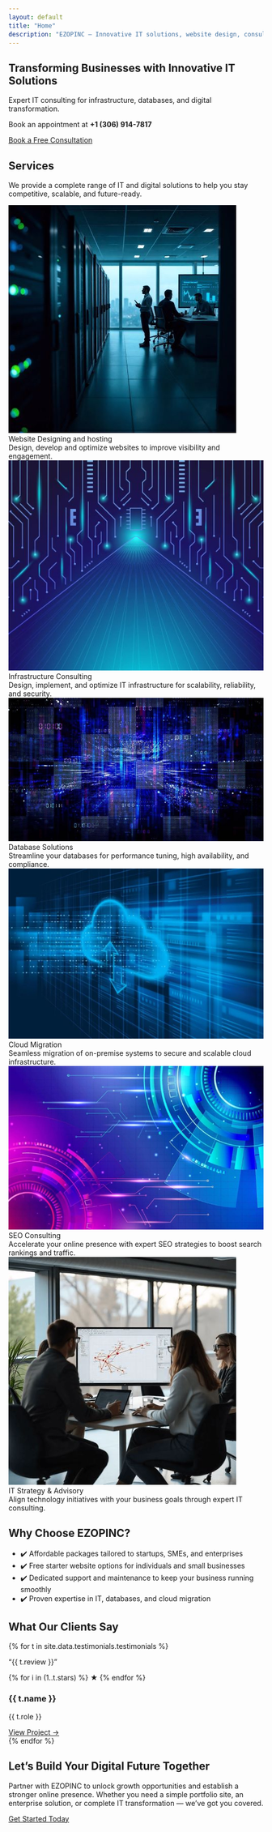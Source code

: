 ```yaml
---
layout: default
title: "Home"
description: "EZOPINC – Innovative IT solutions, website design, consulting, and digital transformation for businesses of all sizes."
---
```


<section class="py-5 text-center bg-light" id="content-area">
    <div class="container">
      <h1 class="display-5 fw-bold">Transforming Businesses with Innovative IT Solutions</h1>
      <p class="lead">Expert IT consulting for infrastructure, databases, and digital transformation.</p>
      <p class="mb-4">Book an appointment at <strong>+1 (306) 914-7817</strong></p>
      <a href="{{'/contact' | relative_url }}" class="btn btn-primary btn-lg">Book a Free Consultation</a>
    </div>
  
  <div class="row g-4 mt-5 justify-content-center text-center " id="services">
    <h2> Services </h2>
    <p class="mb-5">We provide a complete range of IT and digital solutions to help you stay competitive, scalable, and future-ready.</p>
     <!-- Service 1 -->
    <div class="col-md-4">
      <div class="card service-card shadow-sm">
        <img src="assets/images/footprint.jpg" class="service-img" alt="Digital Footprint"/>
        <div class="card-body text-center">
          <i class="fas fa-globe service-icon"></i>
          <div class="service-title">Website Designing and hosting</div>
        </div>
        <div class="service-overlay">
          Design, develop and optimize websites to improve visibility and engagement. 
        </div>
      </div>
    </div>
    <!-- Service 2 -->
    <div class="col-md-4">
      <div class="card service-card shadow-sm">
        <img src="assets/images/infra.jpg" class="service-img" alt="Infrastructure Consulting"/>
        <div class="card-body text-center">
          <i class="fas fa-network-wired service-icon"></i>
          <div class="service-title">Infrastructure Consulting</div>
        </div>
        <div class="service-overlay">
          Design, implement, and optimize IT infrastructure for scalability, reliability, and security.
        </div>
      </div>
    </div>
    <!-- Service 3 -->
    <div class="col-md-4">
      <div class="card service-card shadow-sm">
        <img src="assets/images/database.jpg" class="service-img" alt="Database Solutions"/>
        <div class="card-body text-center">
          <i class="fas fa-database service-icon"></i>
          <div class="service-title">Database Solutions</div>
        </div>
        <div class="service-overlay">
          Streamline your databases for performance tuning, high availability, and compliance.
        </div>
      </div>
    </div>
    <!-- Service 4 -->
    <div class="col-md-4">
      <div class="card service-card shadow-sm">
        <img src="assets/images/cloud.jpg" class="service-img" alt="Cloud Migration"/>
        <div class="card-body text-center">
          <i class="fas fa-cloud-upload-alt service-icon"></i>
          <div class="service-title">Cloud Migration</div>
        </div>
        <div class="service-overlay">
          Seamless migration of on-premise systems to secure and scalable cloud infrastructure.
        </div>
      </div>
    </div>
    <!-- Service 5 -->
    <div class="col-md-4">
      <div class="card service-card shadow-sm">
        <img src="assets/images/SEO.jpg" class="service-img" alt="SEO Consulting"/>
        <div class="card-body text-center">
          <i class="fas fa-cogs service-icon"></i>
          <div class="service-title">SEO Consulting</div>
        </div>
        <div class="service-overlay">
          Accelerate your online presence with expert SEO strategies to boost search rankings and traffic.
        </div>
      </div>
    </div>
    <!-- Service 6 -->
    <div class="col-md-4">
      <div class="card service-card shadow-sm">
        <img src="assets/images/strategy.jpg" class="service-img" alt="IT Strategy & Advisory"/>
        <div class="card-body text-center">
          <i class="fas fa-lightbulb service-icon"></i>
          <div class="service-title">IT Strategy & Advisory</div>
        </div>
        <div class="service-overlay">
          Align technology initiatives with your business goals through expert IT consulting.
        </div>
      </div>
    </div>
  </div>
</section>

<section class="py-5 bg-light" id="why-choose">
  <div class="container text-center">
    <h2 class="fw-bold mb-4">Why Choose EZOPINC?</h2>
    <ul class="list-unstyled">
      <li>✔️ Affordable packages tailored to startups, SMEs, and enterprises</li>
      <li>✔️ Free starter website options for individuals and small businesses</li>
      <li>✔️ Dedicated support and maintenance to keep your business running smoothly</li>
      <li>✔️ Proven expertise in IT, databases, and cloud migration</li>
    </ul>
  </div>
</section>

<section class="testimonials">
  <div class="container">
    <h2 class="section-title">What Our Clients Say</h2>
    <div class="testimonial-grid">
      {% for t in site.data.testimonials.testimonials %}
      <div class="testimonial-card">
        <p class="testimonial-review">“{{ t.review }}”</p>
            <div class="testimonial-stars">
                {% for i in (1..t.stars) %}
                  ★
                {% endfor %}
            </div>
        <h3 class="testimonial-name"> {{ t.name }} </h3>
        <p class="testimonial-role">{{ t.role }}</p>
        <a href="{{ t.project }}" target="_blank" class="testimonial-link">View Project →</a>
      </div>
      {% endfor %}
    </div>
  </div>
</section>

<section class="py-5" id="cta">
  <div class="container text-center">
    <h2 class="fw-bold">Let’s Build Your Digital Future Together</h2>
    <p class="mb-4">Partner with EZOPINC to unlock growth opportunities and establish a stronger online presence. Whether you need a simple portfolio site, an enterprise solution, or complete IT transformation — we’ve got you covered.</p>
    <a href="{{'/contact' | relative_url }}" class="btn btn-success btn-lg">Get Started Today</a>
  </div>
</section>
